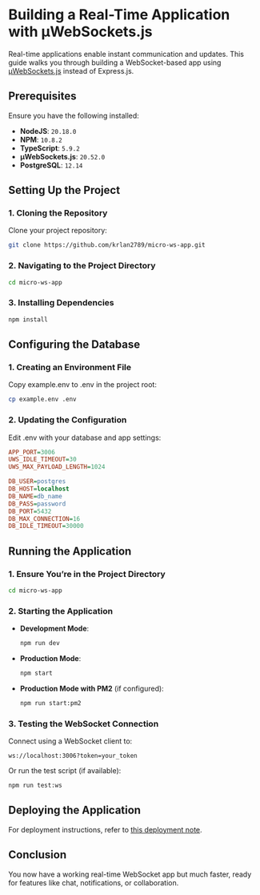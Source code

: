 # Building a Real-Time Application with µWebSockets.js

Real-time applications enable instant communication and updates. This guide walks you through building a WebSocket-based app using [µWebSockets.js](https://github.com/uNetworking/uWebSockets.js) instead of Express.js.

## Prerequisites

Ensure you have the following installed:

- **NodeJS**: `20.18.0`
- **NPM**: `10.8.2`
- **TypeScript**: `5.9.2`
- **µWebSockets.js**: `20.52.0`
- **PostgreSQL**: `12.14`

## Setting Up the Project

### 1. Cloning the Repository

Clone your project repository:

```bash
git clone https://github.com/krlan2789/micro-ws-app.git
```

### 2. Navigating to the Project Directory

```bash
cd micro-ws-app
```

### 3. Installing Dependencies

```bash
npm install
```

## Configuring the Database

### 1. Creating an Environment File

Copy example.env to .env in the project root:

```bash
cp example.env .env
```

### 2. Updating the Configuration

Edit .env with your database and app settings:

```ini
APP_PORT=3006
UWS_IDLE_TIMEOUT=30
UWS_MAX_PAYLOAD_LENGTH=1024

DB_USER=postgres
DB_HOST=localhost
DB_NAME=db_name
DB_PASS=password
DB_PORT=5432
DB_MAX_CONNECTION=16
DB_IDLE_TIMEOUT=30000
```

## Running the Application

### 1. Ensure You’re in the Project Directory

```bash
cd micro-ws-app
```

### 2. Starting the Application

- **Development Mode**:

   ```bash
   npm run dev
   ```

- **Production Mode**:

   ```bash
   npm start
   ```

- **Production Mode with PM2** (if configured):

   ```bash
   npm run start:pm2
   ```

### 3. Testing the WebSocket Connection

Connect using a WebSocket client to:

```
ws://localhost:3006?token=your_token
```

Or run the test script (if available):

```bash
npm run test:ws
```

## Deploying the Application

For deployment instructions, refer to [this deployment note](https://erlankurnia.github.io/note/2/WebSocket%20Service%20on%20VPS).

## Conclusion

You now have a working real-time WebSocket app but much faster, ready for features like chat, notifications, or collaboration.